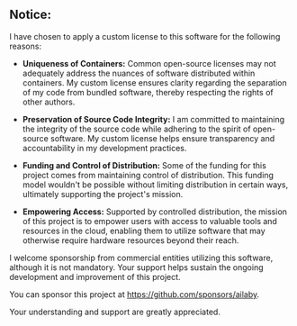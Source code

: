 ## Notice:

I have chosen to apply a custom license to this software for the following reasons:

- **Uniqueness of Containers:** Common open-source licenses may not adequately address the nuances of software distributed within containers. My custom license ensures clarity regarding the separation of my code from bundled software, thereby respecting the rights of other authors.

- **Preservation of Source Code Integrity:** I am committed to maintaining the integrity of the source code while adhering to the spirit of open-source software. My custom license helps ensure transparency and accountability in my development practices.

- **Funding and Control of Distribution:** Some of the funding for this project comes from maintaining control of distribution. This funding model wouldn't be possible without limiting distribution in certain ways, ultimately supporting the project's mission.

- **Empowering Access:** Supported by controlled distribution, the mission of this project is to empower users with access to valuable tools and resources in the cloud, enabling them to utilize software that may otherwise require hardware resources beyond their reach.

I welcome sponsorship from commercial entities utilizing this software, although it is not mandatory. Your support helps sustain the ongoing development and improvement of this project.

You can sponsor this project at https://github.com/sponsors/ailaby.

Your understanding and support are greatly appreciated.